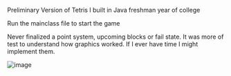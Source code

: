 
Preliminary Version of Tetris I built in Java freshman year of college

Run the mainclass file to start the game

Never finalized a point system, upcoming blocks or fail state. It was more of test to understand how graphics worked. If I ever have time I might implement them.

![image](https://github.com/LleytonMartin/Games/assets/100320409/eb87dddb-d7aa-41ad-9750-b1417b9ff607)
